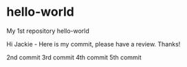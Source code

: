 # hello-world
My 1st repository hello-world

Hi Jackie -
Here is my commit, please have a review. Thanks!

2nd commit
3rd commit
4th commit
5th commit
